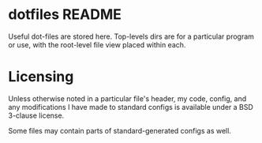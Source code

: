 dotfiles README
===============

Useful dot-files are stored here. Top-levels dirs are for a particular program
or use, with the root-level file view placed within each.

Licensing
=========

Unless otherwise noted in a particular file's header, my code, config, and any
modifications I have made to standard configs is available under a BSD 3-clause
license.

Some files may contain parts of standard-generated configs as well.
